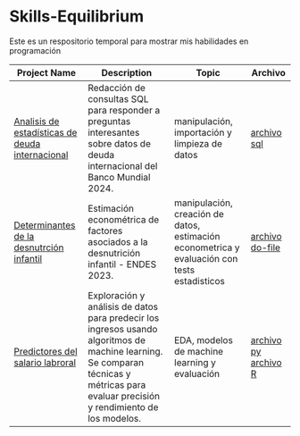 # Skills-Equilibrium
Este es un respositorio temporal para mostrar mis habilidades en programación

Project Name  | Description   |  Topic            |  Archivo
------------- | ------------- | ------------------| ------------------
[Analisis de estadísticas de deuda internacional](https://github.com/MandarineLab/Skills-Equilibrium/tree/main/World_Bank_SQL)  | Redacción de consultas SQL para responder a preguntas interesantes sobre datos de deuda internacional del Banco Mundial 2024.  | manipulación, importación y limpieza de datos | [archivo sql](https://github.com/MandarineLab/Skills-Equilibrium/blob/main/World_Bank_SQL/SQL_International_Debt.sql)
[Determinantes de la desnutrción infantil](https://github.com/MandarineLab/Skills-Equilibrium/tree/main/ENDES_Stata)  | Estimación econométrica de factores asociados a la desnutrición infantil - ENDES 2023. | manipulación, creación de datos, estimación econometrica y evaluación con tests estadisticos | [archivo do-file](https://github.com/MandarineLab/Skills-Equilibrium/blob/main/ENDES_Stata/Trabajo_desnutricion_infantil.do)
[Predictores del salario labroral](https://github.com/MandarineLab/Skills-Equilibrium/tree/main/INEI_Python_R)  | Exploración y análisis de datos para predecir los ingresos usando algoritmos de machine learning. Se comparan técnicas y métricas para evaluar precisión y rendimiento de los modelos.  | EDA, modelos de machine learning y evaluación | [archivo py](https://github.com/MandarineLab/Skills-Equilibrium/blob/main/INEI_Python_R/programs/PYTHON_TF_07.ipynb) [archivo R](https://github.com/MandarineLab/Skills-Equilibrium/blob/main/INEI_Python_R/programs/PYTHON_TF_07.R)


